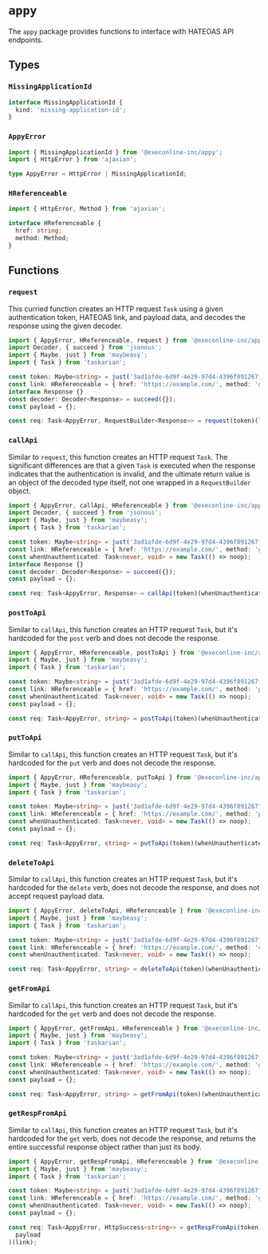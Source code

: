 # `appy`

The `appy` package provides functions to interface with HATEOAS API endpoints.

## Types

### `MissingApplicationId`

```ts
interface MissingApplicationId {
  kind: 'missing-application-id';
}
```

### `AppyError`

```ts
import { MissingApplicationId } from '@execonline-inc/appy';
import { HttpError } from 'ajaxian';

type AppyError = HttpError | MissingApplicationId;
```

### `HReferenceable`

```ts
import { HttpError, Method } from 'ajaxian';

interface HReferenceable {
  href: string;
  method: Method;
}
```

## Functions

### `request`

This curried function creates an HTTP request `Task` using a given authentication token, HATEOAS link, and payload data, and decodes the response using the given decoder.

```ts
import { AppyError, HReferenceable, request } from '@execonline-inc/appy';
import Decoder, { succeed } from 'jsonous';
import { Maybe, just } from 'maybeasy';
import { Task } from 'taskarian';

const token: Maybe<string> = just('3ad1afde-6d9f-4e29-97d4-4396f891267f');
const link: HReferenceable = { href: 'https://example.com/', method: 'get' };
interface Response {}
const decoder: Decoder<Response> = succeed({});
const payload = {};

const req: Task<AppyError, RequestBuilder<Response>> = request(token)(link, decoder, payload);
```

### `callApi`

Similar to `request`, this function creates an HTTP request `Task`. The significant differences are that a given `Task` is executed when the response indicates that the authentication is invalid, and the ultimate return value is an object of the decoded type itself, not one wrapped in a `RequestBuilder` object.

```ts
import { AppyError, callApi, HReferenceable } from '@execonline-inc/appy';
import Decoder, { succeed } from 'jsonous';
import { Maybe, just } from 'maybeasy';
import { Task } from 'taskarian';

const token: Maybe<string> = just('3ad1afde-6d9f-4e29-97d4-4396f891267f');
const link: HReferenceable = { href: 'https://example.com/', method: 'get' };
const whenUnauthenticated: Task<never, void> = new Task(() => noop);
interface Response {}
const decoder: Decoder<Response> = succeed({});
const payload = {};

const req: Task<AppyError, Response> = callApi(token)(whenUnauthenticated)(decoder, payload)(link);
```

### `postToApi`

Similar to `callApi`, this function creates an HTTP request `Task`, but it's hardcoded for the `post` verb and does not decode the response.

```ts
import { AppyError, HReferenceable, postToApi } from '@execonline-inc/appy';
import { Maybe, just } from 'maybeasy';
import { Task } from 'taskarian';

const token: Maybe<string> = just('3ad1afde-6d9f-4e29-97d4-4396f891267f');
const link: HReferenceable = { href: 'https://example.com/', method: 'post' };
const whenUnauthenticated: Task<never, void> = new Task(() => noop);
const payload = {};

const req: Task<AppyError, string> = postToApi(token)(whenUnauthenticated)(payload)(link);
```

### `putToApi`

Similar to `callApi`, this function creates an HTTP request `Task`, but it's hardcoded for the `put` verb and does not decode the response.

```ts
import { AppyError, HReferenceable, putToApi } from '@execonline-inc/appy';
import { Maybe, just } from 'maybeasy';
import { Task } from 'taskarian';

const token: Maybe<string> = just('3ad1afde-6d9f-4e29-97d4-4396f891267f');
const link: HReferenceable = { href: 'https://example.com/', method: 'put' };
const whenUnauthenticated: Task<never, void> = new Task(() => noop);
const payload = {};

const req: Task<AppyError, string> = putToApi(token)(whenUnauthenticated)(payload)(link);
```

### `deleteToApi`

Similar to `callApi`, this function creates an HTTP request `Task`, but it's hardcoded for the `delete` verb, does not decode the response, and does not accept request payload data.

```ts
import { AppyError, deleteToApi, HReferenceable } from '@execonline-inc/appy';
import { Maybe, just } from 'maybeasy';
import { Task } from 'taskarian';

const token: Maybe<string> = just('3ad1afde-6d9f-4e29-97d4-4396f891267f');
const link: HReferenceable = { href: 'https://example.com/', method: 'delete' };
const whenUnauthenticated: Task<never, void> = new Task(() => noop);

const req: Task<AppyError, string> = deleteToApi(token)(whenUnauthenticated)(link);
```

### `getFromApi`

Similar to `callApi`, this function creates an HTTP request `Task`, but it's hardcoded for the `get` verb and does not decode the response.

```ts
import { AppyError, getFromApi, HReferenceable } from '@execonline-inc/appy';
import { Maybe, just } from 'maybeasy';
import { Task } from 'taskarian';

const token: Maybe<string> = just('3ad1afde-6d9f-4e29-97d4-4396f891267f');
const link: HReferenceable = { href: 'https://example.com/', method: 'get' };
const whenUnauthenticated: Task<never, void> = new Task(() => noop);
const payload = {};

const req: Task<AppyError, string> = getFromApi(token)(whenUnauthenticated)(payload)(link);
```

### `getRespFromApi`

Similar to `callApi`, this function creates an HTTP request `Task`, but it's hardcoded for the `get` verb, does not decode the response, and returns the entire successful response object rather than just its body.

```ts
import { AppyError, getRespFromApi, HReferenceable } from '@execonline-inc/appy';
import { Maybe, just } from 'maybeasy';
import { Task } from 'taskarian';

const token: Maybe<string> = just('3ad1afde-6d9f-4e29-97d4-4396f891267f');
const link: HReferenceable = { href: 'https://example.com/', method: 'get' };
const whenUnauthenticated: Task<never, void> = new Task(() => noop);
const payload = {};

const req: Task<AppyError, HttpSuccess<string>> = getRespFromApi(token)(whenUnauthenticated)(
  payload
)(link);
```
